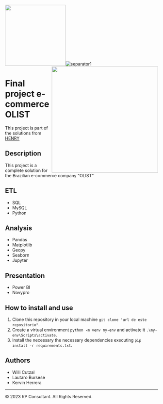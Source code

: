 <img src="./src/rp_logo.png" style="width:200px"></img>
<img src="https://d31uz8lwfmyn8g.cloudfront.net/Assets/logo-henry-white-lg.png" style="width:350px; float: right">
​![separator1](https://i.imgur.com/ZUWYTii.png)
# **Final project e-commerce OLIST**
This project is part of the solutions from [HENRY](https://github.com/soyHenry/PF_DS)

## Description
This project is a complete solution for the Brazilian e-commerce company "OLIST"

## **ETL**
* SQL
* MySQL
* Python

## **Analysis**
* Pandas
* Matplotlib
* Geopy
* Seaborn
* Jupyter

## **Presentation**
* Power BI
* Novypro

    
## **How to install and use**
1. Clone this repository in your local machine `git clone "url de este repositorio"`.
2. Create a virtual environment `python -m venv my-env` and activate it `.\my-env\Scripts\activate`.
3. Install the necessary the necessary dependencies executing `pip install -r requirements.txt`.

## Authors
* Willi Cutzal 
* Lautaro Bursese
* Kervin Herrera


- - -
© 2023 RP Consultant. All Rights Reserved.

